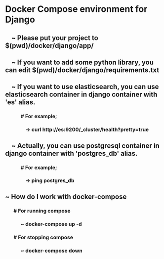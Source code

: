 # Docker Compose environment for Django

## &nbsp;&nbsp;&nbsp;&nbsp;~ Please put your project to $(pwd)/docker/django/app/

## &nbsp;&nbsp;&nbsp;&nbsp;~ If you want to add some python library, you can edit $(pwd)/docker/django/requirements.txt

## &nbsp;&nbsp;&nbsp;&nbsp;~ If you want to use elasticsearch, you can use elasticsearch container in django container with 'es' alias.

### &nbsp;&nbsp;&nbsp;&nbsp;&nbsp;&nbsp;&nbsp;&nbsp;&nbsp;&nbsp;&nbsp;&nbsp; \# For example; 
### &nbsp;&nbsp;&nbsp;&nbsp;&nbsp;&nbsp;&nbsp;&nbsp;&nbsp;&nbsp;&nbsp;&nbsp;&nbsp;&nbsp;&nbsp;&nbsp; \-> curl http://es:9200/_cluster/health?pretty=true

## &nbsp;&nbsp;&nbsp;&nbsp;~ Actually, you can use postgresql container in django container with 'postgres_db' alias.

### &nbsp;&nbsp;&nbsp;&nbsp;&nbsp;&nbsp;&nbsp;&nbsp;&nbsp;&nbsp;&nbsp;&nbsp; \# For example; 
### &nbsp;&nbsp;&nbsp;&nbsp;&nbsp;&nbsp;&nbsp;&nbsp;&nbsp;&nbsp;&nbsp;&nbsp;&nbsp;&nbsp;&nbsp;&nbsp; \-> ping postgres_db

## ~ How do I work with docker-compose
### &nbsp;&nbsp;&nbsp;&nbsp;&nbsp;&nbsp; \# For running compose  

### &nbsp;&nbsp;&nbsp;&nbsp;&nbsp;&nbsp;&nbsp;&nbsp;&nbsp;&nbsp;&nbsp;&nbsp; ~ docker-compose up -d 

### &nbsp;&nbsp;&nbsp;&nbsp;&nbsp;&nbsp; \# For stopping compose  

### &nbsp;&nbsp;&nbsp;&nbsp;&nbsp;&nbsp;&nbsp;&nbsp;&nbsp;&nbsp;&nbsp;&nbsp; ~ docker-compose down